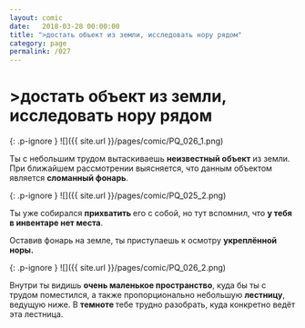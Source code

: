 ```yaml
---
layout: comic
date:   2018-03-28 00:00:00 
title: ">достать объект из земли, исследовать нору рядом"
category: page
permalink: /027
---
```

# >достать объект из земли, исследовать нору рядом

{: .p-ignore }
![]({{ site.url }}/pages/comic/PQ_026_1.png)

Ты с небольшим трудом вытаскиваешь <strong>неизвестный объект</strong> из земли. При ближайшем рассмотрении выясняется, что данным объектом является <strong>сломанный фонарь</strong>.

{: .p-ignore }
![]({{ site.url }}/pages/comic/PQ_025_2.png)

Ты уже собирался <strong>прихватить </strong>его с собой, но тут вспомнил, что <strong>у тебя в инвентаре нет места</strong>.

Оставив фонарь на земле, ты приступаешь к осмотру <strong>укреплённой норы.</strong>

{: .p-ignore }
![]({{ site.url }}/pages/comic/PQ_026_2.png)

Внутри ты видишь <strong>очень маленькое пространство</strong>, куда бы ты с трудом поместился, а также пропорционально небольшую <strong>лестницу</strong>, ведущую ниже. В <strong>темноте </strong>тебе трудно разобрать, куда конкретно ведёт эта лестница.
